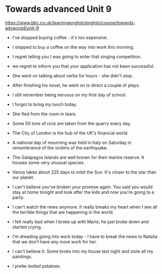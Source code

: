 # Towards advanced Unit 9

https://www.bbc.co.uk/learningenglish/english/course/towards-advanced/unit-9

* I've stopped buying coffee - it's too expensive.

* I stopped to buy a coffee on the way into work this morning.

* I regret telling you I was going to enter that singing competition.

* we regret to inform you that your application has not been successful.

* She went on talking about verbs for hours - she didn't stop.

* After finishing his novel, he went on to direct a couple of plays.

* I still remember being nervous on my first day of school.

* I forgot to bring my lunch today.

* She fled from the room in tears.

* Some 50 tons of rock are taken from the quarry every day.

* The City of London is the hub of the UK's financial world.

* A national day of mourning was held in Italy on Saturday in remembrance of the victims of the earthquake.

* The Galapagos Islands are well known for their marine reserve. It houses some very unusual species.

* Venus takes about 225 days to orbit the Sun. It's closer to the star than our planet.

* I can't believe you've broken your promise again. You said you would stay at home tonight and look after the kids and now you're going to a party.

* I can't watch the news anymore. It really breaks my heart when I see all the terrible things that are happening in the world.

* I felt really bad when I broke up with Mario; he just broke down and started crying.

* I'm dreading going into work today - I have to break the news to Natalia that we don't have any more work for her.

* I can't believe it. Some broke into my house last night and stole all my paintings.

* I prefer boiled potatoes.





